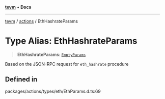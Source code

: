 [**tevm**](../../README.md) • **Docs**

***

[tevm](../../modules.md) / [actions](../README.md) / EthHashrateParams

# Type Alias: EthHashrateParams

> **EthHashrateParams**: [`EmptyParams`](../../index/type-aliases/EmptyParams.md)

Based on the JSON-RPC request for `eth_hashrate` procedure

## Defined in

packages/actions/types/eth/EthParams.d.ts:69
